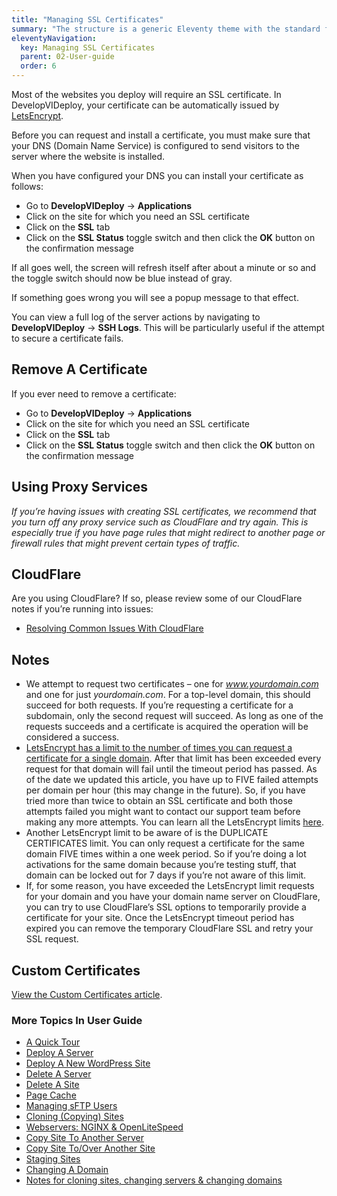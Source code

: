 ```yaml
---
title: "Managing SSL Certificates"
summary: "The structure is a generic Eleventy theme with the standard folder and file names."
eleventyNavigation:
  key: Managing SSL Certificates
  parent: 02-User-guide
  order: 6
---
```

Most of the websites you deploy will require an SSL certificate. In DevelopVIDeploy, your certificate can be automatically issued by [LetsEncrypt](https://web.archive.org/web/20240420014806/https://letsencrypt.org/).

Before you can request and install a certificate, you must make sure that your DNS (Domain Name Service) is configured to send visitors to the server where the website is installed.

When you have configured your DNS you can install your certificate as follows:

*  Go to **DevelopVIDeploy** → **Applications**
*  Click on the site for which you need an SSL certificate
*  Click on the **SSL** tab
*  Click on the **SSL Status** toggle switch and then click the **OK** button on the confirmation message

If all goes well, the screen will refresh itself after about a minute or so and the toggle switch should now be blue instead of gray.

If something goes wrong you will see a popup message to that effect.

You can view a full log of the server actions by navigating to **DevelopVIDeploy** → **SSH Logs**. This will be particularly useful if the attempt to secure a certificate fails.

## Remove A Certificate

If you ever need to remove a certificate:

*  Go to **DevelopVIDeploy** → **Applications**
*  Click on the site for which you need an SSL certificate
*  Click on the **SSL** tab
*  Click on the **SSL Status** toggle switch and then click the **OK** button on the confirmation message

## Using Proxy Services

_If you’re having issues with creating SSL certificates, we recommend that you turn off any proxy service such as CloudFlare and try again. This is especially true if you have page rules that might redirect to another page or firewall rules that might prevent certain types of traffic._

## CloudFlare

Are you using CloudFlare? If so, please review some of our CloudFlare notes if you’re running into issues:

*  [Resolving Common Issues With CloudFlare](https://web.archive.org/web/20240420014806/https://wpclouddeploy.com/documentation/tips-techniques-education/resolving-common-issues-with-cloudflare/)

## Notes

*  We attempt to request two certificates – one for _www.yourdomain.com_ and one for just _yourdomain.com_. For a top-level domain, this should succeed for both requests. If you’re requesting a certificate for a subdomain, only the second request will succeed. As long as one of the requests succeeds and a certificate is acquired the operation will be considered a success.
*  [LetsEncrypt has a limit to the number of times you can request a certificate for a single domain](https://web.archive.org/web/20240420014806/https://wpclouddeploy.com/documentation/articles-parent/ssl-rate-limits/). After that limit has been exceeded every request for that domain will fail until the timeout period has passed. As of the date we updated this article, you have up to FIVE failed attempts per domain per hour (this may change in the future). So, if you have tried more than twice to obtain an SSL certificate and both those attempts failed you might want to contact our support team before making any more attempts. You can learn all the LetsEncrypt limits [here](https://web.archive.org/web/20240420014806/https://letsencrypt.org/docs/rate-limits/).
*  Another LetsEncrypt limit to be aware of is the DUPLICATE CERTIFICATES limit. You can only request a certificate for the same domain FIVE times within a one week period. So if you’re doing a lot activations for the same domain because you’re testing stuff, that domain can be locked out for 7 days if you’re not aware of this limit.
*  If, for some reason, you have exceeded the LetsEncrypt limit requests for your domain and you have your domain name server on CloudFlare, you can try to use CloudFlare’s SSL options to temporarily provide a certificate for your site. Once the LetsEncrypt timeout period has expired you can remove the temporary CloudFlare SSL and retry your SSL request.

## Custom Certificates

[View the Custom Certificates article](https://web.archive.org/web/20240420014806/https://wpclouddeploy.com/documentation/tips-techniques-education/custom-ssl-certificates/).

### More Topics In User Guide

*  [A Quick Tour](https://web.archive.org/web/20240420014806/https://wpclouddeploy.com/documentation/wpcloud-deploy-user-guide/a-quick-tour/)
*  [Deploy A Server](https://web.archive.org/web/20240420014806/https://wpclouddeploy.com/documentation/wpcloud-deploy-user-guide/deploy-a-server/)
*  [Deploy A New WordPress Site](https://web.archive.org/web/20240420014806/https://wpclouddeploy.com/documentation/wpcloud-deploy-user-guide/add-a-new-wordpress-site/)
*  [Delete A Server](https://web.archive.org/web/20240420014806/https://wpclouddeploy.com/documentation/wpcloud-deploy-user-guide/delete-a-server/)
*  [Delete A Site](https://web.archive.org/web/20240420014806/https://wpclouddeploy.com/documentation/wpcloud-deploy-user-guide/delete-a-site/)
*  [Page Cache](https://web.archive.org/web/20240420014806/https://wpclouddeploy.com/documentation/wpcloud-deploy-user-guide/page-cache/)
*  [Managing sFTP Users](https://web.archive.org/web/20240420014806/https://wpclouddeploy.com/documentation/wpcloud-deploy-user-guide/managing-sftp-users/)
*  [Cloning (Copying) Sites](https://web.archive.org/web/20240420014806/https://wpclouddeploy.com/documentation/wpcloud-deploy-user-guide/cloning-sites/)
*  [Webservers: NGINX & OpenLiteSpeed](https://web.archive.org/web/20240420014806/https://wpclouddeploy.com/documentation/wpcloud-deploy-user-guide/webservers-nginx-openlitespeed/)
*  [Copy Site To Another Server](https://web.archive.org/web/20240420014806/https://wpclouddeploy.com/documentation/wpcloud-deploy-user-guide/copy-site-to-another-server/)
*  [Copy Site To/Over Another Site](https://web.archive.org/web/20240420014806/https://wpclouddeploy.com/documentation/wpcloud-deploy-user-guide/copy-site-to-over-another-site/)
*  [Staging Sites](https://web.archive.org/web/20240420014806/https://wpclouddeploy.com/documentation/wpcloud-deploy-user-guide/staging-sites/)
*  [Changing A Domain](https://web.archive.org/web/20240420014806/https://wpclouddeploy.com/documentation/wpcloud-deploy-user-guide/changing-a-domain/)
*  [Notes for cloning sites, changing servers & changing domains](https://web.archive.org/web/20240420014806/https://wpclouddeploy.com/documentation/wpcloud-deploy-user-guide/considerations-and-gotchas-when-cloning-sites-changing-servers-and-or-changing-domains/)
